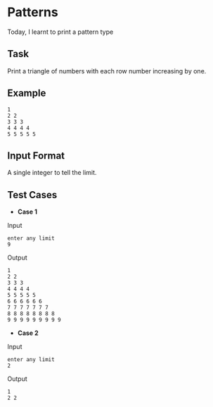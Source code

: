 # Patterns
Today, I learnt to print a pattern type

## Task
Print a triangle of numbers with each row number increasing by one.

## Example
```
1 
2 2 
3 3 3 
4 4 4 4 
5 5 5 5 5 
```

## Input Format
A single integer to tell the limit.

## Test Cases
* **Case 1**

Input
```
enter any limit
9
```
Output
```
1 
2 2 
3 3 3 
4 4 4 4 
5 5 5 5 5 
6 6 6 6 6 6 
7 7 7 7 7 7 7 
8 8 8 8 8 8 8 8 
9 9 9 9 9 9 9 9 9 
```

* **Case 2**

Input
```
enter any limit
2
```
Output
```
1 
2 2 
```
